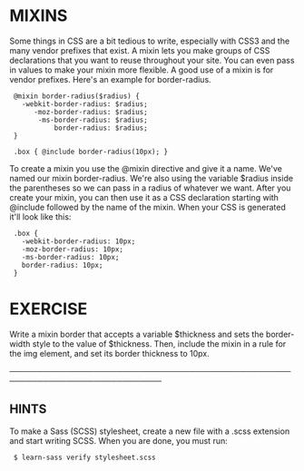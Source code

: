 # MIXINS

  Some things in CSS are a bit tedious to write, especially with CSS3 and
  the many vendor prefixes that exist. A mixin lets you make groups of CSS
  declarations that you want to reuse throughout your site. You can even
  pass in values to make your mixin more flexible. A good use of a mixin is
  for vendor prefixes. Here's an example for border-radius.

     @mixin border-radius($radius) {
       -webkit-border-radius: $radius;
          -moz-border-radius: $radius;
           -ms-border-radius: $radius;
               border-radius: $radius;
     }

     .box { @include border-radius(10px); }

  To create a mixin you use the @mixin directive and give it a name. We've
  named our mixin border-radius. We're also using the variable $radius
  inside the parentheses so we can pass in a radius of whatever we want.
  After you create your mixin, you can then use it as a CSS declaration
  starting with @include followed by the name of the mixin. When your CSS is
  generated it'll look like this:

     .box {
       -webkit-border-radius: 10px;
       -moz-border-radius: 10px;
       -ms-border-radius: 10px;
       border-radius: 10px;
     }

 # EXERCISE

  Write a mixin border that accepts a variable $thickness and sets the
  border-width style to the value of $thickness. Then, include the mixin in
  a rule for the img element, and set its border thickness to 10px.

 ─────────────────────────────────────────────────────────────────────────────

 ## HINTS

  To make a Sass (SCSS) stylesheet, create a new file with a .scss extension
  and start writing SCSS. When you are done, you must run:

     $ learn-sass verify stylesheet.scss